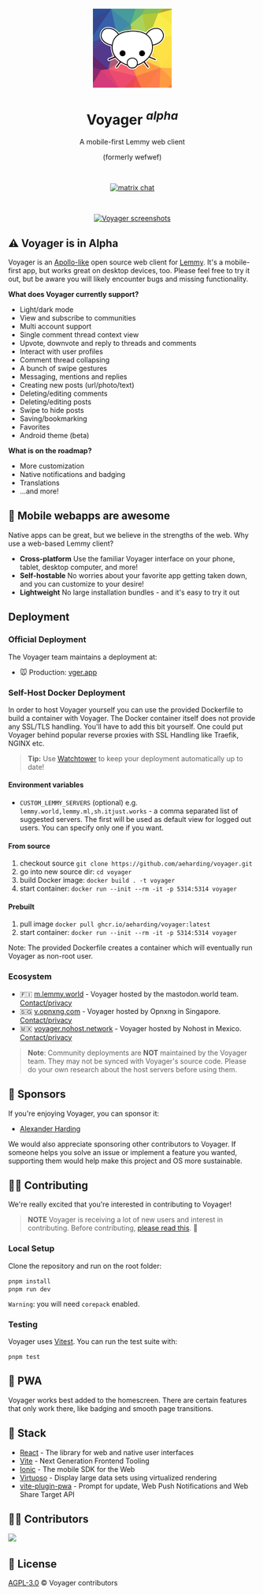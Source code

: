 <p align="center">
  <a href="https://vger.app" target="_blank" rel="noopener noreferrer">
    <img width="160" height="160" src="./public/logo-minified.svg" alt="Voyager logo">
  </a>
</p>

<h1 align="center"/>Voyager <sup><em>alpha</em></sup></h1>

<p align="center">
A mobile-first Lemmy web client
</p>

<p align="center">
(formerly wefwef)
</p>

<br/>
<p align="center">
  <a href="https://matrix.to/#/#vger.app:matrix.org"><img src="https://img.shields.io/badge/chat-matrix-blue?style=flat&logo=matrix" alt="matrix chat"></a>
</p>
<br/>

<p align="center">
  <a href="https://vger.app/" target="_blank" rel="noopener noreferrer" >
    <img src="./public/promo.png" alt="Voyager screenshots" width="600" height="auto">
  </a>
</p>

## ⚠️ Voyager is in Alpha

Voyager is an [Apollo-like](https://apolloapp.io/) open source web client for [Lemmy](https://join-lemmy.org/). It's a mobile-first app, but works great on desktop devices, too. Please feel free to try it out, but be aware you will likely encounter bugs and missing functionality.

**What does Voyager currently support?**

- Light/dark mode
- View and subscribe to communities
- Multi account support
- Single comment thread context view
- Upvote, downvote and reply to threads and comments
- Interact with user profiles
- Comment thread collapsing
- A bunch of swipe gestures
- Messaging, mentions and replies
- Creating new posts (url/photo/text)
- Deleting/editing comments
- Deleting/editing posts
- Swipe to hide posts
- Saving/bookmarking
- Favorites
- Android theme (beta)

**What is on the roadmap?**

- More customization
- Native notifications and badging
- Translations
- ...and more!

## 💪 Mobile webapps are awesome

Native apps can be great, but we believe in the strengths of the web. Why use a web-based Lemmy client?

- **Cross-platform** Use the familiar Voyager interface on your phone, tablet, desktop computer, and more!
- **Self-hostable** No worries about your favorite app getting taken down, and you can customize to your desire!
- **Lightweight** No large installation bundles - and it's easy to try it out

## Deployment

### Official Deployment

The Voyager team maintains a deployment at:

- 🐭 Production: [vger.app](https://vger.app)

### Self-Host Docker Deployment

In order to host Voyager yourself you can use the provided Dockerfile to build a container with Voyager. The Docker container itself does not provide any SSL/TLS handling. You'll have to add this bit yourself.
One could put Voyager behind popular reverse proxies with SSL Handling like Traefik, NGINX etc.

> **Tip:** Use [Watchtower](https://github.com/containrrr/watchtower) to keep your deployment automatically up to date!

#### Environment variables

- `CUSTOM_LEMMY_SERVERS` (optional) e.g. `lemmy.world,lemmy.ml,sh.itjust.works` - a comma separated list of suggested servers. The first will be used as default view for logged out users. You can specify only one if you want.

#### From source

1. checkout source `git clone https://github.com/aeharding/voyager.git`
1. go into new source dir: `cd voyager`
1. build Docker image: `docker build . -t voyager`
1. start container: `docker run --init --rm -it -p 5314:5314 voyager`

#### Prebuilt

1. pull image `docker pull ghcr.io/aeharding/voyager:latest`
1. start container: `docker run --init --rm -it -p 5314:5314 voyager`

Note: The provided Dockerfile creates a container which will eventually run Voyager as non-root user.

### Ecosystem

- 🇫🇮 [m.lemmy.world](https://m.lemmy.world) - Voyager hosted by the mastodon.world team. [Contact/privacy](https://mastodon.world/about)
- 🇸🇬 [v.opnxng.com](https://v.opnxng.com) - Voyager hosted by Opnxng in Singapore. [Contact/privacy](https://about.opnxng.com)
- 🇲🇽 [voyager.nohost.network](https://voyager.nohost.network) - Voyager hosted by Nohost in Mexico. [Contact/privacy](https://nohost.network)

> **Note**: Community deployments are **NOT** maintained by the Voyager team. They may not be synced with Voyager's source code. Please do your own research about the host servers before using them.

## 💖 Sponsors

If you're enjoying Voyager, you can sponsor it:

- [Alexander Harding](https://github.com/sponsors/aeharding)

We would also appreciate sponsoring other contributors to Voyager. If someone helps you solve an issue or implement a feature you wanted, supporting them would help make this project and OS more sustainable.

## 🧑‍💻 Contributing

We're really excited that you're interested in contributing to Voyager!

> **NOTE** Voyager is receiving a lot of new users and interest in contributing. Before contributing, [please read this](https://github.com/aeharding/voyager/discussions/180). 🙂

### Local Setup

Clone the repository and run on the root folder:

```
pnpm install
pnpm run dev
```

`Warning`: you will need `corepack` enabled.

### Testing

Voyager uses [Vitest](https://vitest.dev). You can run the test suite with:

```
pnpm test
```

## 📲 PWA

Voyager works best added to the homescreen. There are certain features that only work there, like badging and smooth page transitions.

## 🦄 Stack

- [React](https://react.dev/) - The library for web and native user interfaces
- [Vite](https://vitejs.dev/) - Next Generation Frontend Tooling
- [Ionic](https://ionicframework.com/) - The mobile SDK for the Web
- [Virtuoso](https://virtuoso.dev/) - Display large data sets using virtualized rendering
- [vite-plugin-pwa](https://github.com/vite-pwa/vite-plugin-pwa) - Prompt for update, Web Push Notifications and Web Share Target API

## 👨‍💻 Contributors

<a href="https://github.com/aeharding/voyager/graphs/contributors">
  <img src="https://contrib.rocks/image?repo=aeharding/voyager" />   
</a>

## 📄 License

[AGPL-3.0](./LICENSE) &copy; Voyager contributors
